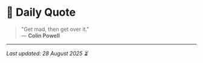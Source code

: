 # 📜 Daily Quote

> "Get mad, then get over it."  
> — **Colin Powell**

---

_Last updated: 28 August 2025 ⏳_
